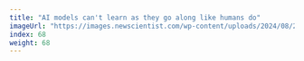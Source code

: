 ```yaml
---
title: "AI models can't learn as they go along like humans do"
imageUrl: "https://images.newscientist.com/wp-content/uploads/2024/08/21131746/SEI_218115115.jpg?width=788"
index: 68
weight: 68
---
```

